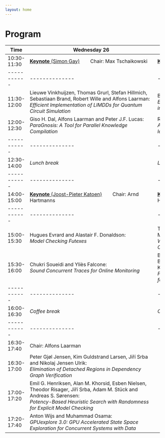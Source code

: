 ```yaml
---
layout: home
---
```


# Program

| Time      | <span style="display: inline-block; width:400px">Wednesday 26</span> | <span style="display: inline-block; width:400px">Thursday 27</span> |
|-----------|--------------|-------------|
|10:30-11:30| [**Keynote** (Simon Gay)](speakers#simon-gay-university-of-glasgow) &nbsp;&nbsp;&nbsp;&nbsp;&nbsp;&nbsp; Chair: Max Tschaikowski | [**Keynote** (Raúl Pardo)](speakers#ra%C3%BAl-pardo-it-university-of-copenhagen) &nbsp;&nbsp;&nbsp;&nbsp;&nbsp;&nbsp; Chair: Sergio Mover |
|-----------|--------------|-------------|
|11:30-12:00| Lieuwe Vinkhuijzen, Thomas Grurl, Stefan Hillmich, Sebastiaan Brand, Robert Wille and Alfons Laarman:<br>*Efficient Implementation of LIMDDs for Quantum Circuit Simulation* | Bryant Israelsen, Landon Taylor and Zhen Zhang:<br>*Efficient Trace Generation for Rare-Event Analysis in Chemical Reaction Networks* |
|12:00-12:30| Giso H. Dal, Alfons Laarman and Peter J.F. Lucas:<br>*ParaGnosis: A Tool for Parallel Knowledge Compilation* | Roi Fogler, Itay Cohen and Doron Peled:<br>*Accelerating black box testing with light-weight learning* |
|-----------|--------------|-------------|
|12:30-14:00| *Lunch break* | *Lunch break* |
|-----------|--------------|-------------|
|14:00-15:00| [**Keynote** (Joost-Pieter Katoen)](speakers#joost-pieter-katoen-rwth-aachen--university-of-twente) &nbsp;&nbsp;&nbsp;&nbsp;&nbsp;&nbsp; Chair: Arnd Hartmanns | [**Keynote** (Caterina Urban)](speakers#caterina-urban-inria) &nbsp;&nbsp;&nbsp;&nbsp;&nbsp;&nbsp; Chair: Matthias Heizmann |
|-----------|--------------|-------------|
|15:00-15:30| Hugues Evrard and Alastair F. Donaldson:<br>*Model Checking Futexes* | Théo Matricon, Nathanaël Fijalkow and Gaëtan Margueritte:<br>*WikiCoder: Learning to Write Knowledge-Powered Code* |
|15:30-16:00| Chukri Soueidi and Yliès Falcone:<br>*Sound Concurrent Traces for Online Monitoring* | Benedikt Maderbacher, Stefan Schupp, Ezio Bartocci, Roderick Bloem, Dejan Ničković and Bettina Könighofer:<br>*Provable Correct and Adaptive Simplex Architecture for Bounded-Liveness Properties* |
|-----------|--------------|-------------|
|16:00-16:30| *Coffee break* | *Coffee break* |
|-----------|--------------|-------------|
|16:30-17:40|Chair: Alfons Laarman | |
|16:30-17:00| Peter Gjøl Jensen, Kim Guldstrand Larsen, Jiří Srba and Nikolaj Jensen Ulrik:<br>*Elimination of Detached Regions in Dependency Graph Verification* | |
|17:00-17:20| Emil G. Henriksen, Alan M. Khorsid, Esben Nielsen, Theodor Risager, Jiří Srba, Adam M. Stück and Andreas S. Sørensen:<br>*Potency-Based Heuristic Search with Randomness for Explicit Model Checking* | |
|17:20-17:40| Anton Wijs and Muhammad Osama:<br>*GPUexplore 3.0: GPU Accelerated State Space Exploration for Concurrent Systems with Data* | |
